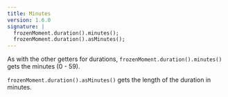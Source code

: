 ```yaml
---
title: Minutes
version: 1.6.0
signature: |
  frozenMoment.duration().minutes();
  frozenMoment.duration().asMinutes();
---
```



As with the other getters for durations, `frozenMoment.duration().minutes()` gets the minutes (0 - 59).

`frozenMoment.duration().asMinutes()` gets the length of the duration in minutes.
